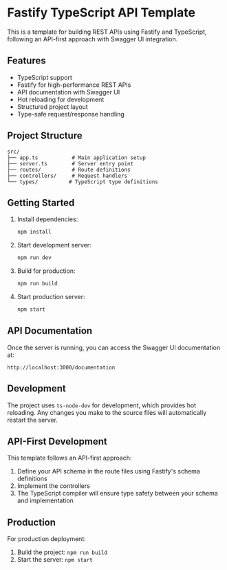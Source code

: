 # Fastify TypeScript API Template

This is a template for building REST APIs using Fastify and TypeScript, following an API-first approach with Swagger UI integration.

## Features

- TypeScript support
- Fastify for high-performance REST APIs
- API documentation with Swagger UI
- Hot reloading for development
- Structured project layout
- Type-safe request/response handling

## Project Structure

```
src/
├── app.ts           # Main application setup
├── server.ts        # Server entry point
├── routes/          # Route definitions
├── controllers/     # Request handlers
└── types/          # TypeScript type definitions
```

## Getting Started

1. Install dependencies:

   ```bash
   npm install
   ```

2. Start development server:

   ```bash
   npm run dev
   ```

3. Build for production:

   ```bash
   npm run build
   ```

4. Start production server:
   ```bash
   npm start
   ```

## API Documentation

Once the server is running, you can access the Swagger UI documentation at:

```
http://localhost:3000/documentation
```

## Development

The project uses `ts-node-dev` for development, which provides hot reloading. Any changes you make to the source files will automatically restart the server.

## API-First Development

This template follows an API-first approach:

1. Define your API schema in the route files using Fastify's schema definitions
2. Implement the controllers
3. The TypeScript compiler will ensure type safety between your schema and implementation

## Production

For production deployment:

1. Build the project: `npm run build`
2. Start the server: `npm start`
